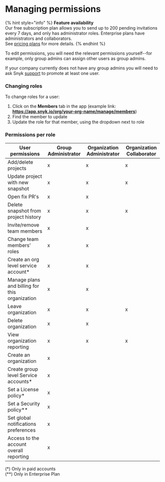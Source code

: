 # Managing permissions

{% hint style="info" %}
**Feature availability**\
Our free subscription plan allows you to send up to 200 pending invitations every 7 days, and only has administrator roles. Enterprise plans have administrators and collaborators.\
&#x20;See [pricing plans](https://snyk.io/plans/) for more details.
{% endhint %}

To edit permissions, you will need the relevant permissions yourself--for example, only group admins can assign other users as group admins.

If your company currently does not have any group admins you will need to ask Snyk [support](https://support.snyk.io/hc/en-us/requests/new) to promote at least one user.

### Changing roles

To change roles for a user:

1. Click on the **Members** tab in the app (example link: **https://app.snyk.io/org/your-org-name/manage/members**)
2. Find the member to update
3. Update the role for that member, using the dropdown next to role

### Permissions per role

| User permissions                               | Group Administrator | Organization Administrator | Organization Collaborator |
| ---------------------------------------------- | ------------------- | -------------------------- | ------------------------- |
| Add/delete projects                            | x                   | x                          | x                         |
| Update project with new snapshot               | x                   | x                          | x                         |
| Open fix PR's                                  | x                   | x                          |                           |
| Delete snapshot from project history           | x                   | x                          | x                         |
| Invite/remove team members                     | x                   | x                          |                           |
| Change team members’ roles                     | x                   | x                          |                           |
| Create an org level service account\*          | x                   | x                          |                           |
| Manage plans and billing for this organization | x                   | x                          |                           |
| Leave organization                             | x                   | x                          | x                         |
| Delete organization                            | x                   | x                          |                           |
| View organization reporting                    | x                   | x                          | x                         |
| Create an organization                         | x                   |                            |                           |
| Create group level Service accounts\*          | x                   |                            |                           |
| Set a License policy\*                         | x                   |                            |                           |
| Set a Security policy\*\*                      | x                   |                            |                           |
| Set global notifications preferences           | x                   |                            |                           |
| Access to the account overall reporting        | x                   |                            |                           |

(\*) Only in paid accounts \
(\*\*) Only in Enterprise Plan
